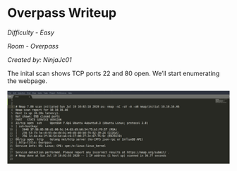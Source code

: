 # Overpass Writeup
*Difficulty - Easy*

*Room - Overpass*

*Created by: NinjaJc01*

The inital scan shows TCP ports 22 and 80 open. We’ll start enumerating the webpage.

![nmap](images/nmap.PNG)
